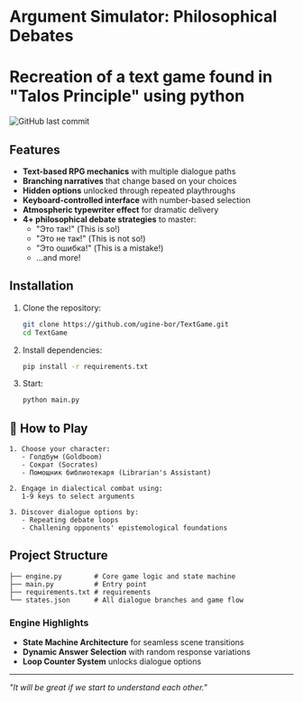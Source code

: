 # Argument Simulator: Philosophical Debates
# Recreation of a text game found in "Talos Principle" using python 

![GitHub last commit](https://img.shields.io/github/last-commit/ugine-bor/TextGame)

## Features

- **Text-based RPG mechanics** with multiple dialogue paths
- **Branching narratives** that change based on your choices
- **Hidden options** unlocked through repeated playthroughs
- **Keyboard-controlled interface** with number-based selection
- **Atmospheric typewriter effect** for dramatic delivery
- **4+ philosophical debate strategies** to master:
  - "Это так!" (This is so!)
  - "Это не так!" (This is not so!)
  - "Это ошибка!" (This is a mistake!)
  - ...and more!

## Installation

1. Clone the repository:
   ```bash
   git clone https://github.com/ugine-bor/TextGame.git
   cd TextGame
   ```
2. Install dependencies:
   ```bash
   pip install -r requirements.txt
   ```
3. Start:
   ```bash
   python main.py
   ```

## 🎯 How to Play

```text
1. Choose your character:
   - Голдбум (Goldboom)
   - Сократ (Socrates)
   - Помощник библиотекаря (Librarian's Assistant)

2. Engage in dialectical combat using:
   1-9 keys to select arguments

3. Discover dialogue options by:
   - Repeating debate loops
   - Challening opponents' epistemological foundations
```

## Project Structure

```text
├── engine.py        # Core game logic and state machine
├── main.py          # Entry point
├── requirements.txt # requirements
└── states.json      # All dialogue branches and game flow
```

### Engine Highlights
- **State Machine Architecture** for seamless scene transitions
- **Dynamic Answer Selection** with random response variations
- **Loop Counter System** unlocks dialogue options

---
*"It will be great if we start to understand each other."*
